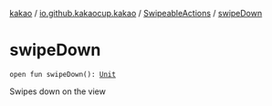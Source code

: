 [kakao](../../index.md) / [io.github.kakaocup.kakao](../index.md) / [SwipeableActions](index.md) / [swipeDown](./swipe-down.md)

# swipeDown

`open fun swipeDown(): `[`Unit`](https://kotlinlang.org/api/latest/jvm/stdlib/kotlin/-unit/index.html)

Swipes down on the view

